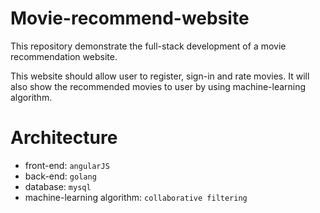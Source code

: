 # Movie-recommend-website

This repository demonstrate the full-stack development of a movie recommendation website.

This website should allow user to register, sign-in and rate movies. 
It will also show the recommended movies to user by using machine-learning algorithm.

# Architecture
- front-end: `angularJS`
- back-end: `golang`
- database: `mysql`
- machine-learning algorithm: `collaborative filtering`

